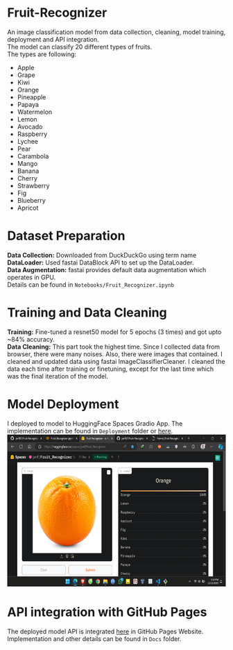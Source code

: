 
# Fruit-Recognizer
An image classification model from data collection, cleaning, model training, deployment and API integration. <br/>
The model can classify 20 different types of fruits. <br/>
The types are following: <br/>

* Apple
* Grape
* Kiwi
* Orange
* Pineapple
* Papaya
* Watermelon
* Lemon
* Avocado
* Raspberry
* Lychee
* Pear
* Carambola
* Mango
* Banana
* Cherry
* Strawberry
* Fig
* Blueberry
* Apricot

# Dataset Preparation
**Data Collection:** Downloaded from DuckDuckGo using term name <br/>
**DataLoader:** Used fastai DataBlock API to set up the DataLoader. <br/>
**Data Augmentation:** fastai provides default data augmentation which operates in GPU. <br/>
Details can be found in `Notebooks/Fruit_Recognizer.ipynb`

# Training and Data Cleaning
**Training:** Fine-tuned a resnet50 model for 5 epochs (3 times) and got upto ~84% accuracy. <br/>
**Data Cleaning:** This part took the highest time. Since I collected data from browser, there were many noises. Also, there were images that contained. I cleaned and updated data using fastai ImageClassifierCleaner. I cleaned the data each time after training or finetuning, except for the last time which was the final iteration of the model. <br/>

# Model Deployment
I deployed to model to HuggingFace Spaces Gradio App. The implementation can be found in `Deployment` folder or [here](https://huggingface.co/spaces/jarif/Fruit_Recognizer). <br/>
<img src = "Deployment/test.png" width="700" height="350">

# API integration with GitHub Pages
The deployed model API is integrated [here](https://jarif87.github.io/Fruit-Recognizer/) in GitHub Pages Website. Implementation and other details can be found in `Docs` folder.
